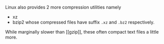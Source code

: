 Linux also provides 2 more compression utilities namely
- xz
- bzip2
whose compressed files have suffix `.xz` and `.bz2` respectively.

While marginally slower than [[gzip]], these often compact text files a little more.